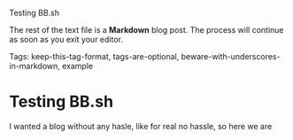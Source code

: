 Testing BB.sh

The rest of the text file is a **Markdown** blog post. The process will continue
as soon as you exit your editor.

Tags: keep-this-tag-format, tags-are-optional, beware-with-underscores-in-markdown, example

# Testing BB.sh
I wanted a blog without any hasle, like for real no hassle, so here we are